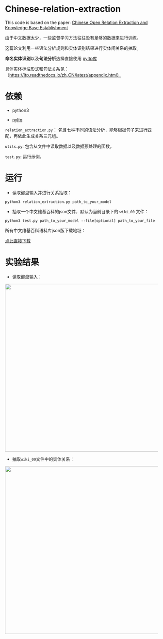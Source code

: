 # Chinese-relation-extraction

This code is based on the paper: [Chinese Open Relation Extraction and Knowledge Base Establishment](https://www.researchgate.net/publication/323198509_Chinese_Open_Relation_Extraction_and_Knowledge_Base_Establishment)

由于中文数据太少，一些监督学习方法往往没有足够的数据来进行训练。

这篇论文利用一些语法分析规则和实体识别结果进行实体间关系的抽取。

**命名实体识别**以及**句法分析**选择直接使用 [pyltp库](https://github.com/HIT-SCIR/pyltp)

具体实体标注形式和句法关系见：（https://ltp.readthedocs.io/zh_CN/latest/appendix.html）

# 依赖

- python3

- [pyltp](https://github.com/HIT-SCIR/pyltp)

```relation_extraction.py```： 包含七种不同的语法分析，能够根据句子来进行匹配，再依此生成关系三元组。

```utils.py```: 包含从文件中读取数据以及数据预处理的函数。

```test.py```: 运行示例。

# 运行

- 读取键盘输入并进行关系抽取：

```
python3 relation_extraction.py path_to_your_model
```

- 抽取一个中文维基百科的json文件，默认为当前目录下的 ```wiki_00``` 文件：

```
python3 test.py path_to_your_model --file[optional] path_to_your_file
```

所有中文维基百科语料库json版下载地址：

<a href='https://storage.googleapis.com/nlp_chinese_corpus/wiki_zh_2019.zip'>点此直接下载</a>

# 实验结果

- 读取键盘输入：

<div align="center">
<img src="./images/relation.png" width = "550"  >
</div>

- 抽取```wiki_00```文件中的实体关系：

<div align="center">
<img src="./images/relations.png" width = "550"  >
</div>




